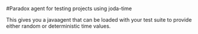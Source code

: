 #Paradox agent for testing projects using joda-time

This gives you a javaagent that can be loaded with your test suite to provide either random or deterministic time values.

